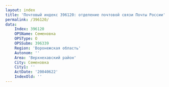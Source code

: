 ```yaml
---
layout: index
title: 'Почтовый индекс 396120: отделение почтовой связи Почты России'
permalink: /396120/
data:
    Index: 396120
    OPSName: Семеновка
    OPSType: О
    OPSSubm: 396339
    Region: 'Воронежская область'
    Autonom: ''
    Area: 'Верхнехавский район'
    City: Семеновка
    City1: ''
    ActDate: '20040622'
    IndexOld: ''
---
```

